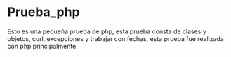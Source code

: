 # Prueba_php
Esto es una pequeña prueba de php, esta prueba consta de clases y objetos, curl, excepciones y trabajar con fechas, esta prueba fue realizada con php principalmente. 
